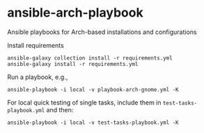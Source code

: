 # ansible-arch-playbook
Ansible playbooks for Arch-based installations and configurations

Install requirements

```
ansible-galaxy collection install -r requirements.yml
ansible-galaxy install -r requirements.yml
```

Run a playbook, e.g.,

```
ansible-playbook -i local -v playbook-arch-gnome.yml -K
```

For local quick testing of single tasks, include them in `test-tasks-playbook.yml` and then:

```
ansible-playbook -i local -v test-tasks-playbook.yml -K
```
